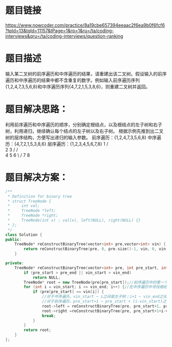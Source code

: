题目链接
===
https://www.nowcoder.com/practice/8a19cbe657394eeaac2f6ea9b0f6fcf6?tpId=13&tqId=11157&tPage=1&rp=1&ru=/ta/coding-interviews&qru=/ta/coding-interviews/question-ranking

题目描述
===
输入某二叉树的前序遍历和中序遍历的结果，请重建出该二叉树。假设输入的前序遍历和中序遍历的结果中都不含重复的数字。例如输入前序遍历序列{1,2,4,7,3,5,6,8}和中序遍历序列{4,7,2,1,5,3,8,6}，则重建二叉树并返回。

题目解决思路：
===
利用前序遍历和中序遍历的顺序，分别确定根结点，以及根结点的左子树和右子树，利用递归，继续确认每个结点的左子树以及右子树。
根据示例先推到出二叉树的层序结构，方便写出递归的输入参数。
前序遍历：{1,2,4,7,3,5,6,8}
中序遍历：{4,7,2,1,5,3,8,6}
层序遍历：{1,2,3,4,5,6,7,8}
                1
            /        \
           2          3
         /         /      \
        4         5        6
          \              /
           7            8

题目解决方案：
===
```cpp
/**
 * Definition for binary tree
 * struct TreeNode {
 *     int val;
 *     TreeNode *left;
 *     TreeNode *right;
 *     TreeNode(int x) : val(x), left(NULL), right(NULL) {}
 * };
 */
class Solution {
public:
    TreeNode* reConstructBinaryTree(vector<int> pre,vector<int> vin) {
        return reConstructBinaryTree(pre, 0, pre.size()-1, vin, 0, vin.size()-1);
    }

private:
    TreeNode* reConstructBinaryTree(vector<int> pre, int pre_start, int pre_end, vector<int> vin, int vin_start, int vin_end) {
        if (pre_start > pre_end || vin_start > vin_end)
            return NULL;
        TreeNode* root = new TreeNode(pre[pre_start]);//前序遍历中的第一个节点必然是根结点，然后是左子树，最后是右子树
        for (int i = vin_start; i <= vin_end; i++) {//在中序遍历中寻找根结点位置，根结点的左边是对应的左子树，右边是对应的右子树
            if (pre[pre_start] == vin[i]) {
                //对于中序遍历，vin_start ~ i之间是左子树；i+1 ~ vin_end之间是右子树
                //对于前序遍历，pre_start+1 ~ pre_start + (i-vin_start)之间是左子树，pre_start+1+(i-vin_start) ~ pre_end之间是右子树
                root->left = reConstructBinaryTree(pre, pre_start+1, pre_start+(i-vin_start), vin, vin_start, i - 1);
                root->right =reConstructBinaryTree(pre, pre_start+1+i-vin_start, pre_end, vin, i+1, vin_end);
                break;
            }
        }
        return root;
    }
};
```
